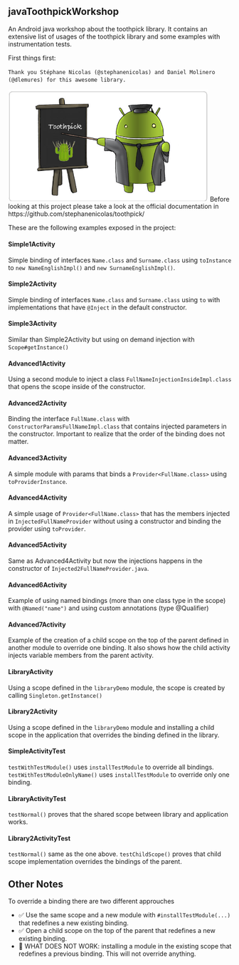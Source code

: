 ## javaToothpickWorkshop
An Android java workshop about the toothpick library. It contains an extensive list of usages of the toothpick library and some examples with instrumentation tests.

First things first:

`Thank you Stéphane Nicolas (@stephanenicolas) and Daniel Molinero (@dlemures) for this awesome library.`

<img src="android-blackboard.jpg" width="450px" /> 
Before looking at this project please take a look at the official documentation in https://github.com/stephanenicolas/toothpick/

These are the following examples exposed in the project:
 
#### Simple1Activity
Simple binding of interfaces `Name.class` and `Surname.class` using `toInstance` to `new NameEnglishImpl()` and `new SurnameEnglishImpl()`.

#### Simple2Activity
Simple binding of interfaces `Name.class` and `Surname.class` using `to` with implementations that have `@Inject` in the default constructor.

#### Simple3Activity
Similar than Simple2Activity but using on demand injection with `Scope#getInstance()`

#### Advanced1Activity
Using a second module to inject a class `FullNameInjectionInsideImpl.class` that opens the scope inside of the constructor.

#### Advanced2Activity
Binding the interface `FullName.class` with `ConstructorParamsFullNameImpl.class` that contains injected parameters in the constructor. Important to realize that the order of the binding does not matter.

#### Advanced3Activity
A simple module with params that binds a `Provider<FullName.class>` using `toProviderInstance`.

#### Advanced4Activity
A simple usage of `Provider<FullName.class>` that has the members injected in `InjectedFullNameProvider` without using a constructor and binding the provider using `toProvider`.

#### Advanced5Activity
Same as Advanced4Activity but now the injections happens in the constructor of `Injected2FullNameProvider.java`.

#### Advanced6Activity
Example of using named bindings (more than one class type in the scope) with `@Named("name")` and using custom annotations (type @Qualifier)

#### Advanced7Activity
Example of the creation of a child scope on the top of the parent defined in another module to override one binding. It also shows how the child activity injects variable members from the parent activity.

#### LibraryActivity
Using a scope defined in the `libraryDemo` module, the scope is created by calling `Singleton.getInstance()`

#### Library2Activity
Using a scope defined in the `libraryDemo` module and installing a child scope in the application that overrides the binding defined in the library.

#### SimpleActivityTest
`testWithTestModule()` uses `installTestModule` to override all bindings.
`testWithTestModuleOnlyName()` uses `installTestModule` to override only one binding.

#### LibraryActivityTest
`testNormal()` proves that the shared scope between library and application works.

#### Library2ActivityTest
`testNormal()` same as the one above.
`testChildScope()` proves that child scope implementation overrides the bindings of the parent.

## Other Notes
To override a binding there are two different approuches
- :white_check_mark: Use the same scope and a new module  with `#installTestModule(...)` that redefines a new existing binding.
- :white_check_mark: Open a child scope on the top of the parent that redefines a new existing binding.
- :no_entry_sign: WHAT DOES NOT WORK: installing a module in the existing scope that redefines a previous binding. This will not override anything.
